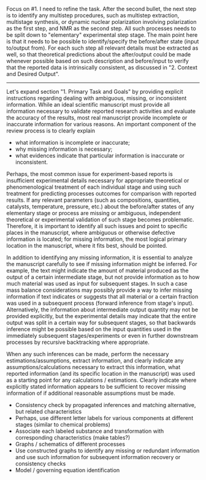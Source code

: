 Focus on #1. I need to refine the task. After the second bullet, the next step is to identify any multistep procedures, such as multistep extraction, multistage synthesis, or dynamic nuclear polarization involving polarization as the first step, and NMR as the second step. All such processes needs to be split down to "elementary" experimental step stage. The main point here is that it needs to be possible to identify/specify the before/after state (input to/output from). For each such step all relevant details must be extracted as well, so that theoretical predictions about the after/output could be made whenever possible based on such description and before/input to verify that the reported data is intrinsically consistent, as discussed in "2. Context and Desired Output".

---

Let's expand section "1. Primary Task and Goals" by providing explicit instructions regarding dealing with ambiguous, missing, or inconsistent information. While an ideal scientific manuscript must provide all information necessary to validate reported research activities and evaluate the accuracy of the results, most real manuscript provide incomplete or inaccurate information for various reasons. An important component of the review process is to clearly explain
* what information is incomplete or inaccurate;
* why missing information is necessary;
* what evidences indicate that particular information is inaccurate or inconsistent. 

Perhaps, the most common issue for experiment-based reports is insufficient experimental details necessary for appropriate theoretical or phenomenological treatment of each individual stage and using such treatment for predicting processes outcomes for comparison with reported results. If any relevant parameters (such as compositions, quantities, catalysts, temperature, pressure, etc.) about the before/after states of any elementary stage or process are missing or ambiguous, independent theoretical or experimental validation of such stage becomes problematic. Therefore, it is important to identify all such issues and point to specific places in the manuscript, where ambiguous or otherwise defective information is located; for missing information, the most logical primary location in the manuscript, where it fits best, should be pointed.

In addition to identifying any missing information, it is essential to analyze the manuscript carefully to see if missing information might be inferred. For example, the text might indicate the amount of material produced as the output of a certain intermediate stage, but not provide information as to how much material was used as input for subsequent stages. In such a case mass balance considerations may possibly provide a way to infer missing information if text indicates or suggests that all material or a certain fraction was used in a subsequent process (forward inference from stage's input). Alternatively, the information about intermediate output quantity may not be provided explicitly, but the experimental details may indicate that the entire output was split in a certain way for subsequent stages, so that backwards inference might be possible based on the input quantities used in the immediately subsequent stages/experiments or even in further downstream processes by recursive backtracking where appropriate.

When any such inferences can be made, perform the necessary estimations/assumptions, extract information, and clearly indicate any assumptions/calculations necessary to extract this information, what reported information (and its specific location in the manuscript) was used as a starting point for any calculations / estimations. Clearly indicate where explicitly stated information appears to be sufficient to recover missing information of if additional reasonable assumptions must be made.

- Consistency check by propagated inferences and matching alternative, but related characteristics
- Perhaps, use different letter labels for various components at different stages (similar to chemical problems)
- Associate each labeled substance and transformation with corresponding characteristics  (make tables?)
- Graphs / schematics of different processes
- Use constructed graphs to identify any missing or redundant information and use such information for subsequent information recovery or consistency checks
- Model / governing equation identification

